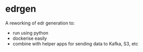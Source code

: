 # edrgen

A reworking of edr generation to:
* run using python
* dockerise easily
* combine with helper apps for sending data to Kafka, S3, etc



